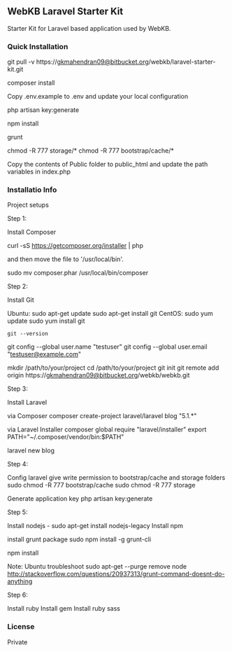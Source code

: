 ## WebKB Laravel Starter Kit

Starter Kit for Laravel based application used by WebKB.

### Quick Installation

git pull -v https://gkmahendran09@bitbucket.org/webkb/laravel-starter-kit.git

composer install

Copy .env.example to .env and update your local configuration

php artisan key:generate

npm install

grunt

chmod -R 777 storage/*
chmod -R 777 bootstrap/cache/*

Copy the contents of Public folder to public_html and update the path variables
in index.php




### Installatio Info

Project setups

Step 1:

Install Composer

curl -sS https://getcomposer.org/installer | php

and then move the file to '/usr/local/bin'.

sudo mv composer.phar /usr/local/bin/composer

Step 2:

Install Git

Ubuntu:
    sudo apt-get update
    sudo apt-get install git
CentOS:
	sudo yum update
	sudo yum install git

	git --version

git config --global user.name "testuser"
git config --global user.email "testuser@example.com"

mkdir /path/to/your/project
cd /path/to/your/project
git init
git remote add origin https://gkmahendran09@bitbucket.org/webkb/webkb.git

Step 3:

Install Laravel

via Composer
composer create-project laravel/laravel blog "5.1.*"

via Laravel Installer
composer global require "laravel/installer"
export PATH="~/.composer/vendor/bin:$PATH"

laravel new blog

Step 4:

Config laravel
give write permission to bootstrap/cache and storage folders
sudo chmod -R 777 bootstrap/cache
sudo chmod -R 777 storage

Generate application key
php artisan key:generate


Step 5:

Install nodejs	-	sudo apt-get install nodejs-legacy
Install npm

install grunt package
sudo npm install -g grunt-cli

npm install

Note:
Ubuntu troubleshoot
sudo apt-get --purge remove node
http://stackoverflow.com/questions/20937313/grunt-command-doesnt-do-anything



Step 6:

Install ruby
Install gem
Install ruby sass

### License

Private
